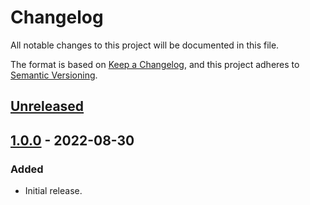 # Changelog
All notable changes to this project will be documented in this file.

The format is based on [Keep a Changelog](https://keepachangelog.com/en/1.0.0/),
and this project adheres to [Semantic Versioning](https://semver.org/spec/v2.0.0.html).

## [Unreleased]

## [1.0.0] - 2022-08-30
### Added
- Initial release.

[Unreleased]: https://github.com/supernovus/lum.oquery.js/compare/v1.0.0...HEAD
[1.0.0]: https://github.com/supernovus/lum.oquery.js/releases/tag/v1.0.0

